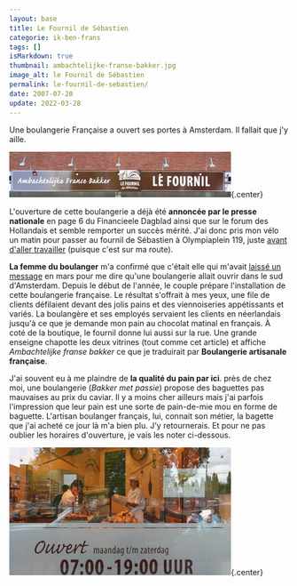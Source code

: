 ```yaml
---
layout: base
title: Le Fournil de Sébastien
categorie: ik-ben-frans
tags: []
isMarkdown: true
thumbnail: ambachtelijke-franse-bakker.jpg
image_alt: le Fournil de Sébastien
permalink: le-fournil-de-sebastien/
date: 2007-07-20
update: 2022-03-28
---
```


Une boulangerie Française a ouvert ses portes à Amsterdam. Il fallait que j'y aille.

![le Fournil de Sébastien](ambachtelijke-franse-bakker.jpg){.center}

L'ouverture de cette boulangerie a déjà été **annoncée par le presse nationale** en page 6 du Financieele Dagblad ainsi que sur le forum des Hollandais et semble remporter un succès mérité. J'ai donc pris mon vélo un matin pour passer au fournil de Sébastien à Olympiaplein 119, juste [avant d'aller travailler](/de-mon-boulot) (puisque c'est sur ma route).

<!--excerpt-->

**La femme du boulanger** m'a confirmé que c'était elle qui m'avait [laissé un message](/le-lunch-du-midi#co) en mars pour me dire qu'une boulangerie allait ouvrir dans le sud d'Amsterdam. Depuis le début de l'année, le couple prépare l'installation de cette boulangerie française. Le résultat s'offrait à mes yeux, une file de clients défilaient devant des jolis pains et des viennoiseries appétissants et variés. La boulangère et ses employés servaient les clients en néerlandais jusqu'à ce que je demande mon pain au chocolat matinal en français. À coté de la boutique, le fournil donne lui aussi sur la rue. Une grande enseigne chapotte les deux vitrines (tout comme cet article) et affiche *Ambachtelijke franse bakker* ce que je traduirait par **Boulangerie artisanale française**.

J'ai souvent eu à me plaindre de **la qualité du pain par ici**. près de chez moi, une boulangerie (*Bakker met passie*) propose des baguettes pas mauvaises au prix du caviar. Il y a moins cher ailleurs mais j'ai parfois l'impression que leur pain est une sorte de pain-de-mie mou en forme de baguette. L'artisan boulanger français, lui, connait son métier, la bagette que j'ai acheté ce jour là m'a bien plu. J'y retournerais. Et pour ne pas oublier les horaires d'ouverture, je vais les noter ci-dessous.

![Ambachtelijke franse bakker vitrine ouvert maadag vrijdag 7:00 → 19:00](franse-bakker_10400.jpg){.center}

